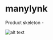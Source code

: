 # manylynk

Product skeleton - 

![alt text](https://github.com/lukethered/manylynk/blob/master/Untitled-Project.jpg)



